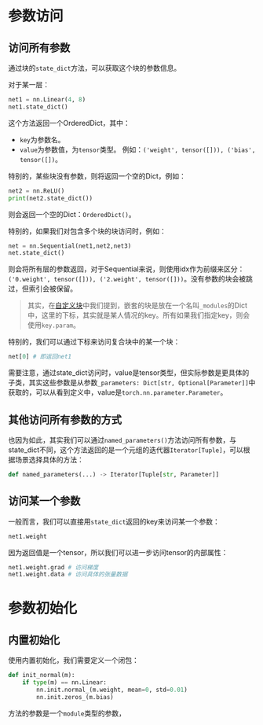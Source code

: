 # 参数访问
## 访问所有参数
通过块的`state_dict`方法，可以获取这个块的参数信息。

对于某一层：
```python
net1 = nn.Linear(4, 8)
net1.state_dict()
```

这个方法返回一个OrderedDict，其中：
- `key`为参数名。
- `value`为参数值，为`tensor`类型。 
例如：`('weight', tensor([])), ('bias', tensor([])`。

特别的，某些块没有参数，则将返回一个空的Dict，例如：
```python
net2 = nn.ReLU()
print(net2.state_dict())
```
则会返回一个空的Dict：`OrderedDict()`。

特别的，如果我们对包含多个块的块访问时，例如：
```python
net = nn.Sequential(net1,net2,net3)
net.state_dict()
```

则会将所有层的参数返回，对于Sequential来说，则使用idx作为前缀来区分：`('0.weight', tensor([])), ('2.weight', tensor([]))`。没有参数的块会被跳过，但索引会被保留。

> 其实，在[自定义块](自定义块.md)中我们提到，嵌套的块是放在一个名叫`_modules`的Dict中，这里的下标，其实就是某人情况的key。所有如果我们指定key，则会使用`key.param`。

特别的，我们可以通过下标来访问复合块中的某一个块：
```python
net[0] # 即返回net1
```


需要注意，通过state_dict访问时，value是tensor类型，但实际参数是更具体的子类，其实这些参数是从参数`_parameters: Dict[str, Optional[Parameter]]`中获取的，可以从看到定义中，value是`torch.nn.parameter.Parameter`。

## 其他访问所有参数的方式
也因为如此，其实我们可以通过`named_parameters()`方法访问所有参数，与state_dict不同，这个方法返回的是一个元组的迭代器`Iterator[Tuple]`，可以根据场景选择具体的方法：
```python
def named_parameters(...) -> Iterator[Tuple[str, Parameter]]
```

## 访问某一个参数
一般而言，我们可以直接用`state_dict`返回的key来访问某一个参数：
```python
net1.weight
```
因为返回值是一个tensor，所以我们可以进一步访问tensor的内部属性：
```python
net1.weight.grad # 访问梯度
net1.weight.data # 访问具体的张量数据
```

# 参数初始化

## 内置初始化
使用内置初始化，我们需要定义一个闭包：
```python
def init_normal(m):
    if type(m) == nn.Linear:
        nn.init.normal_(m.weight, mean=0, std=0.01)
        nn.init.zeros_(m.bias)
```
方法的参数是一个`module`类型的参数，